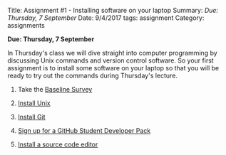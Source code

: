 Title: Assignment #1 - Installing software on your laptop
Summary: *Due: Thursday, 7 September*
Date: 9/4/2017
tags: assignment
Category: assignments

**Due: Thursday, 7 September**

In Thursday's class we will dive straight into computer programming by discussing Unix commands and version control software. So your first assignment is to install
some software on your laptop so that you will be ready to try out the commands during
Thursday's lecture.


1. Take the  <a href="https://docs.google.com/forms/d/e/1FAIpQLScyyKOtPId3nm-6Q8mnfGYFp5oBwJjIYnmIlRok33VmpDyccw/viewform?usp=sf_link"  target="_blank"> Baseline Survey  </a>  

2. [Install Unix]({filename}/software/install_unix.md)

3. [Install Git]({filename}/software/install_git.md)

4. [Sign up for a GitHub Student Developer Pack]({filename}/software/install_github.md)

5. [Install a source code editor]({filename}/software/install_sourceeditor.md)
